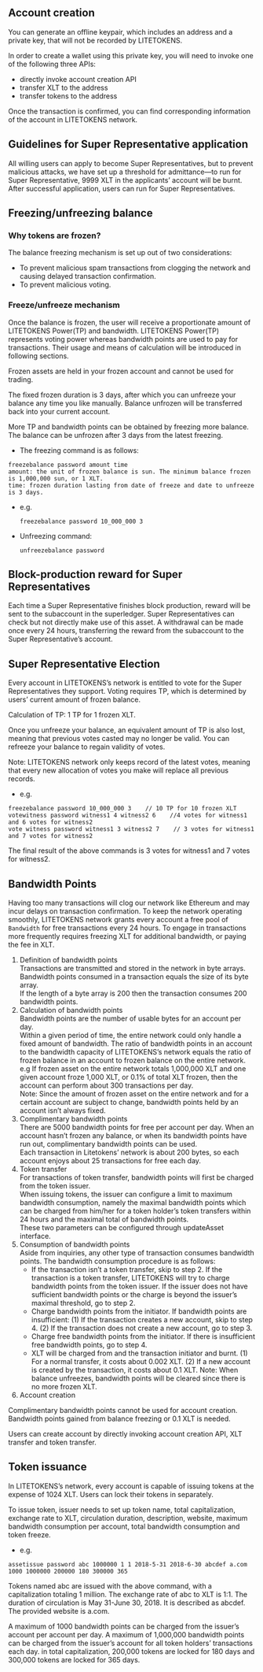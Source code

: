 ## Account creation

You can generate an offline keypair, which includes an address and a private key, that will not be recorded by LITETOKENS. 

In order to create a wallet using this private key, you will need to invoke one of the following three APIs:

+ directly invoke account creation API
+ transfer XLT to the address
+ transfer tokens to the address 

Once the transaction is confirmed, you can find corresponding information of the account in LITETOKENS network.

## Guidelines for Super Representative application

All willing users can apply to become Super Representatives, but to prevent malicious attacks, we have set up a threshold for admittance—to run for Super Representative, 9999 XLT in the applicants’ account will be burnt. After successful application, users can run for Super Representatives.

## Freezing/unfreezing balance

### Why tokens are frozen?

The balance freezing mechanism is set up out of two considerations:
+ To prevent malicious spam transactions from clogging the network and causing delayed transaction confirmation.
+ To prevent malicious voting.

### Freeze/unfreeze mechanism

Once the balance is frozen, the user will receive a proportionate amount of LITETOKENS Power(TP) and bandwidth. LITETOKENS Power(TP) represents voting power whereas bandwidth points are used to pay for transactions. Their usage and means of calculation will be introduced in following sections.

Frozen assets are held in your frozen account and cannot be used for trading.

The fixed frozen duration is 3 days, after which you can unfreeze your balance any time you like manually. Balance unfrozen will be transferred back into your current account.

More TP and bandwidth points can be obtained by freezing more balance. The balance can be unfrozen after 3 days from the latest freezing.

+ The freezing command is as follows: 

```
freezebalance password amount time
amount: the unit of frozen balance is sun. The minimum balance frozen is 1,000,000 sun, or 1 XLT.
time: frozen duration lasting from date of freeze and date to unfreeze is 3 days.
```

+ e.g.

    `freezebalance password 10_000_000 3`

+ Unfreezing command:

    `unfreezebalance password`

## Block-production reward for Super Representatives

Each time a Super Representative finishes block production, reward will be sent to the subaccount in the superledger. Super Representatives can check but not directly make use of this asset. A withdrawal can be made once every 24 hours, transferring the reward from the subaccount to the Super Representative’s account.

## Super Representative Election

Every account in LITETOKENS’s network is entitled to vote for the Super Representatives they support. Voting requires TP, which is determined by users’ current amount of frozen balance.

Calculation of TP: 1 TP for 1 frozen XLT.

Once you unfreeze your balance, an equivalent amount of TP is also lost, meaning that previous votes casted may no longer be valid. You can refreeze your balance to regain validity of votes.

Note: LITETOKENS network only keeps record of the latest votes, meaning that every new allocation of votes you make will replace all previous records.

+ e.g.

```
freezebalance password 10_000_000 3    // 10 TP for 10 frozen XLT
votewitness password witness1 4 witness2 6    //4 votes for witness1 and 6 votes for witness2
vote witness password witness1 3 witness2 7    // 3 votes for witness1 and 7 votes for witness2
```
The final result of the above commands is 3 votes for witness1 and 7 votes for witness2.

## Bandwidth Points

Having too many transactions will clog our network like Ethereum and may incur delays on transaction confirmation. To keep the network operating smoothly, LITETOKENS network grants every account a free pool of `Bandwidth` for free transactions every 24 hours. To engage in transactions more frequently requires freezing XLT for additional bandwidth, or paying the fee in XLT.

1. Definition of bandwidth points  
Transactions are transmitted and stored in the network in byte arrays. Bandwidth points consumed in a transaction equals the size of its byte array.  
If the length of a byte array is 200 then the transaction consumes 200 bandwidth points.
2. Calculation of bandwidth points  
Bandwidth points are the number of usable bytes for an account per day.  
Within a given period of time, the entire network could only handle a fixed amount of bandwidth. 
The ratio of bandwidth points in an account to the bandwidth capacity of LITETOKENS’s network equals the ratio of frozen balance in an account to frozen balance on the entire network.  
e.g If frozen asset on the entire network totals 1,000,000 XLT and one given account froze 1,000 XLT, or 0.1% of total XLT frozen, then the account can perform about 300 transactions per day.  
Note: Since the amount of frozen asset on the entire network and for a certain account are subject to change, bandwidth points held by an account isn’t always fixed.
3. Complimentary bandwidth points  
There are 5000 bandwidth points for free per account per day. When an account hasn’t frozen any balance, or when its bandwidth points have run out, complimentary bandwidth points can be used.  
Each transaction in Litetokens’ network is about 200 bytes, so each account enjoys about 25 transactions for free each day.  
4. Token transfer  
For transactions of token transfer, bandwidth points will first be charged from the token issuer.  
When issuing tokens, the issuer can configure a limit to maximum bandwidth consumption, namely the maximal bandwidth points which can be charged from him/her for a token holder’s token transfers within 24 hours and the maximal total of bandwidth points.  
These two parameters can be configured through updateAsset interface.
5. Consumption of bandwidth points  
Aside from inquiries, any other type of transaction consumes bandwidth points. The bandwidth consumption procedure is as follows:
    + If the transaction isn’t a token transfer, skip to step 2. If the transaction is a token transfer, LITETOKENS will try to charge bandwidth points from the token issuer. If the issuer does not have sufficient bandwidth points or the charge is beyond the issuer’s maximal threshold, go to step 2.
    + Charge bandwidth points from the initiator. If bandwidth points are insufficient:
      (1) If the transaction creates a new account, skip to step 4.
      (2) If the transaction does not create a new account, go to step 3.
    + Charge free bandwidth points from the initiator. If there is insufficient free bandwidth points, go to step 4.
    + XLT will be charged from and the transaction initiator and burnt.
      (1) For a normal transfer, it costs about 0.002 XLT.
      (2) If a new account is created by the transaction, it costs about 0.1 XLT.
    Note: When balance unfreezes, bandwidth points will be cleared since there is no more frozen XLT.
6. Account creation  

Complimentary bandwidth points cannot be used for account creation. Bandwidth points gained from balance freezing or 0.1 XLT is needed.

Users can create account by directly invoking account creation API, XLT transfer and token transfer.

## Token issuance

In LITETOKENS’s network, every account is capable of issuing tokens at the expense of 1024 XLT. Users can lock their tokens in separately.

To issue token, issuer needs to set up token name, total capitalization, exchange rate to XLT, circulation duration, description, website, maximum bandwidth consumption per account, total bandwidth consumption and token freeze.

+ e.g. 

`assetissue password abc 1000000 1 1 2018-5-31 2018-6-30 abcdef a.com 1000 1000000 200000 180 300000 365 `  

Tokens named abc are issued with the above command, with a capitalization totaling 1 million. The exchange rate of abc to XLT is 1:1. The duration of circulation is May 31-June 30, 2018. It is described as abcdef. The provided website is a.com.

A maximum of 1000 bandwidth points can be charged from the issuer’s account per account per day. A maximum of 1,000,000 bandwidth points can be charged from the issuer’s account for all token holders’ transactions each day. in total capitalization, 200,000 tokens are locked for 180 days and 300,000 tokens are locked for 365 days.

